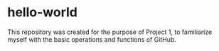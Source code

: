 # hello-world
This repository was created for the purpose of Project 1, to familiarize myself with the basic operations and functions of GitHub. 
